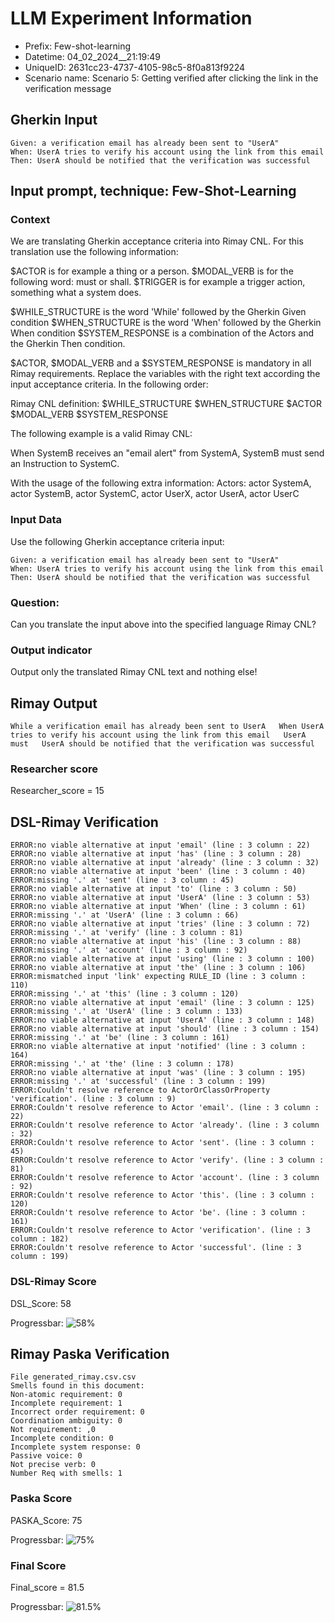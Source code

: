 

# LLM Experiment Information
* Prefix:   Few-shot-learning
* Datetime: 04_02_2024__21:19:49
* UniqueID: 2631cc23-4737-4105-98c5-8f0a813f9224
* Scenario name: Scenario 5: Getting verified after clicking the link in the verification message

        

## Gherkin Input
```
Given: a verification email has already been sent to "UserA"
When: UserA tries to verify his account using the link from this email
Then: UserA should be notified that the verification was successful
```
    



## Input prompt, technique: Few-Shot-Learning


### Context
We are translating Gherkin acceptance criteria into Rimay CNL.
For this translation use the following information:

$ACTOR is for example a thing or a person.
$MODAL_VERB is for  the following word: must or shall.
$TRIGGER is for example a trigger action, something what a system does.

$WHILE_STRUCTURE is the word 'While' followed by the Gherkin Given condition
$WHEN_STRUCTURE is the word  'When' followed by the Gherkin When condition
$SYSTEM_RESPONSE is a combination of the Actors and the Gherkin Then condition.

$ACTOR, $MODAL_VERB and a $SYSTEM_RESPONSE is mandatory in all Rimay requirements.
Replace the variables with the right text according the input acceptance criteria.
In the following order: 

Rimay CNL definition: $WHILE_STRUCTURE      $WHEN_STRUCTURE   $ACTOR   $MODAL_VERB    $SYSTEM_RESPONSE

The following example is a valid Rimay CNL:

When SystemB receives an "email alert" from SystemA, SystemB must send an Instruction to SystemC.

With the usage of the following extra information:
Actors: actor SystemA, actor SystemB, actor SystemC, actor UserX, actor UserA, actor UserC


        

### Input Data
Use the following Gherkin acceptance criteria input: 
```
Given: a verification email has already been sent to "UserA"
When: UserA tries to verify his account using the link from this email
Then: UserA should be notified that the verification was successful
```

### Question:
Can you translate the input above into the specified language Rimay CNL?

### Output indicator
Output only the translated Rimay CNL text and nothing else!


## Rimay Output
```
While a verification email has already been sent to UserA   When UserA tries to verify his account using the link from this email   UserA   must   UserA should be notified that the verification was successful
``` 
            

### Researcher score
Researcher_score = 15




## DSL-Rimay Verification
```
ERROR:no viable alternative at input 'email' (line : 3 column : 22)
ERROR:no viable alternative at input 'has' (line : 3 column : 28)
ERROR:no viable alternative at input 'already' (line : 3 column : 32)
ERROR:no viable alternative at input 'been' (line : 3 column : 40)
ERROR:missing '.' at 'sent' (line : 3 column : 45)
ERROR:no viable alternative at input 'to' (line : 3 column : 50)
ERROR:no viable alternative at input 'UserA' (line : 3 column : 53)
ERROR:no viable alternative at input 'When' (line : 3 column : 61)
ERROR:missing '.' at 'UserA' (line : 3 column : 66)
ERROR:no viable alternative at input 'tries' (line : 3 column : 72)
ERROR:missing '.' at 'verify' (line : 3 column : 81)
ERROR:no viable alternative at input 'his' (line : 3 column : 88)
ERROR:missing '.' at 'account' (line : 3 column : 92)
ERROR:no viable alternative at input 'using' (line : 3 column : 100)
ERROR:no viable alternative at input 'the' (line : 3 column : 106)
ERROR:mismatched input 'link' expecting RULE_ID (line : 3 column : 110)
ERROR:missing '.' at 'this' (line : 3 column : 120)
ERROR:no viable alternative at input 'email' (line : 3 column : 125)
ERROR:missing '.' at 'UserA' (line : 3 column : 133)
ERROR:no viable alternative at input 'UserA' (line : 3 column : 148)
ERROR:no viable alternative at input 'should' (line : 3 column : 154)
ERROR:missing '.' at 'be' (line : 3 column : 161)
ERROR:no viable alternative at input 'notified' (line : 3 column : 164)
ERROR:missing '.' at 'the' (line : 3 column : 178)
ERROR:no viable alternative at input 'was' (line : 3 column : 195)
ERROR:missing '.' at 'successful' (line : 3 column : 199)
ERROR:Couldn't resolve reference to ActorOrClassOrProperty 'verification'. (line : 3 column : 9)
ERROR:Couldn't resolve reference to Actor 'email'. (line : 3 column : 22)
ERROR:Couldn't resolve reference to Actor 'already'. (line : 3 column : 32)
ERROR:Couldn't resolve reference to Actor 'sent'. (line : 3 column : 45)
ERROR:Couldn't resolve reference to Actor 'verify'. (line : 3 column : 81)
ERROR:Couldn't resolve reference to Actor 'account'. (line : 3 column : 92)
ERROR:Couldn't resolve reference to Actor 'this'. (line : 3 column : 120)
ERROR:Couldn't resolve reference to Actor 'be'. (line : 3 column : 161)
ERROR:Couldn't resolve reference to Actor 'verification'. (line : 3 column : 182)
ERROR:Couldn't resolve reference to Actor 'successful'. (line : 3 column : 199)

```
### DSL-Rimay Score
DSL_Score: 58

Progressbar: ![58%](https://progress-bar.dev/58)

            


## Rimay Paska Verification
```
File generated_rimay.csv.csv
Smells found in this document: 
Non-atomic requirement: 0
Incomplete requirement: 1
Incorrect order requirement: 0
Coordination ambiguity: 0
Not requirement: ,0
Incomplete condition: 0
Incomplete system response: 0
Passive voice: 0
Not precise verb: 0
Number Req with smells: 1

```
### Paska Score
PASKA_Score: 75

Progressbar: ![75%](https://progress-bar.dev/75)

            

### Final Score
Final_score = 81.5

Progressbar: ![81.5%](https://progress-bar.dev/81.5)

